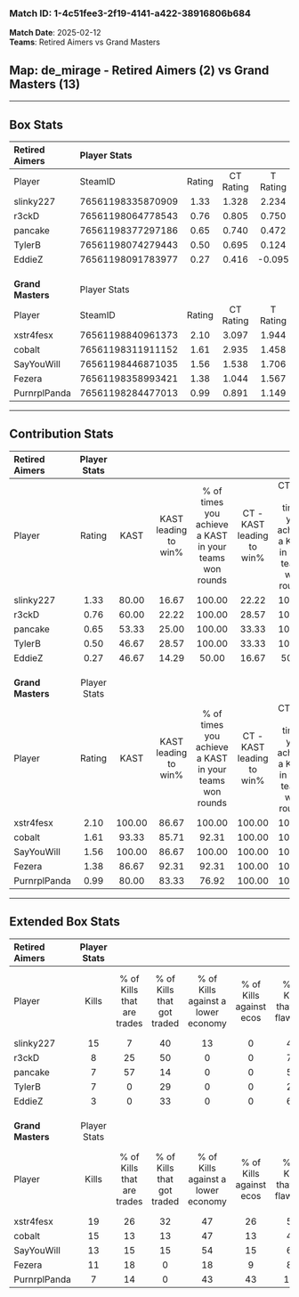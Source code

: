 ### Match ID: 1-4c51fee3-2f19-4141-a422-38916806b684  
**Match Date**: 2025-02-12  
**Teams**: Retired Aimers vs Grand Masters  

## **Map**: de_mirage - Retired Aimers (2) vs Grand Masters (13)  
---  

## Box Stats  

| **Retired Aimers** | Player Stats      |        |           |          |        |       |       |         |        |      |     |
| :- | :- | :-: | :-: | :-: | :-: | :-: | :-: | :-: | :-: | :-: | :-: |
| Player             | SteamID           | Rating | CT Rating | T Rating |  KAST  |  ADR  | Kills | Assists | Deaths | K/D  | HS% |
| slinky227          | 76561198335870909 |  1.33  |   1.328   |  2.234   | 80.00  | 104.7 |  15   |    3    |   15   | 1.00 | 53  |
| r3ckD              | 76561198064778543 |  0.76  |   0.805   |  0.750   | 60.00  | 75.1  |   8   |    3    |   13   | 0.62 | 62  |
| pancake            | 76561198377297186 |  0.65  |   0.740   |  0.472   | 53.33  | 59.4  |   7   |    5    |   12   | 0.58 | 57  |
| TylerB             | 76561198074279443 |  0.50  |   0.695   |  0.124   | 46.67  | 46.3  |   7   |    2    |   13   | 0.54 | 57  |
| EddieZ             | 76561198091783977 |  0.27  |   0.416   |  -0.095  | 46.67  | 32.3  |   3   |    3    |   12   | 0.25 | 100 |
|                    |                   |        |           |          |        |       |       |         |        |      |     |
|                    |                   |        |           |          |        |       |       |         |        |      |     |
|                    |                   |        |           |          |        |       |       |         |        |      |     |
| **Grand Masters**  | Player Stats      |        |           |          |        |       |       |         |        |      |     |
| Player             | SteamID           | Rating | CT Rating | T Rating |  KAST  |  ADR  | Kills | Assists | Deaths | K/D  | HS% |
| xstr4fesx          | 76561198840961373 |  2.10  |   3.097   |  1.944   | 100.00 | 128.3 |  19   |    8    |   7    | 2.71 | 57  |
| cobalt             | 76561198311911152 |  1.61  |   2.935   |  1.458   | 93.33  | 100.1 |  15   |   11    |   11   | 1.36 | 46  |
| SayYouWill         | 76561198446871035 |  1.56  |   1.538   |  1.706   | 100.00 | 100.1 |  13   |    3    |   9    | 1.44 | 38  |
| Fezera             | 76561198358993421 |  1.38  |   1.044   |  1.567   | 86.67  | 75.5  |  11   |    4    |   6    | 1.83 | 36  |
| PurnrplPanda       | 76561198284477013 |  0.99  |   0.891   |  1.149   | 80.00  | 51.3  |   7   |    4    |   7    | 1.00 | 42  |
---  

## Contribution Stats  

| **Retired Aimers** | Player Stats |        |                      |                                                        |                           |                                                             |                          |                                                            |
| :- | :-: | :-: | :-: | :-: | :-: | :-: | :-: | :-: |
| Player             |    Rating    |  KAST  | KAST leading to win% | % of times you achieve a KAST in your teams won rounds | CT - KAST leading to win% | CT - % of times you achieve a KAST in your teams won rounds | T - KAST leading to win% | T - % of times you achieve a KAST in your teams won rounds |
| slinky227          |     1.33     | 80.00  |        16.67         |                         100.00                         |           22.22           |                           100.00                            |           0.00           |                            0.00                            |
| r3ckD              |     0.76     | 60.00  |        22.22         |                         100.00                         |           28.57           |                           100.00                            |           0.00           |                            0.00                            |
| pancake            |     0.65     | 53.33  |        25.00         |                         100.00                         |           33.33           |                           100.00                            |           0.00           |                            0.00                            |
| TylerB             |     0.50     | 46.67  |        28.57         |                         100.00                         |           33.33           |                           100.00                            |           0.00           |                            0.00                            |
| EddieZ             |     0.27     | 46.67  |        14.29         |                         50.00                          |           16.67           |                            50.00                            |           0.00           |                            0.00                            |
|                    |              |        |                      |                                                        |                           |                                                             |                          |                                                            |
|                    |              |        |                      |                                                        |                           |                                                             |                          |                                                            |
|                    |              |        |                      |                                                        |                           |                                                             |                          |                                                            |
| **Grand Masters**  | Player Stats |        |                      |                                                        |                           |                                                             |                          |                                                            |
| Player             |    Rating    |  KAST  | KAST leading to win% | % of times you achieve a KAST in your teams won rounds | CT - KAST leading to win% | CT - % of times you achieve a KAST in your teams won rounds | T - KAST leading to win% | T - % of times you achieve a KAST in your teams won rounds |
| xstr4fesx          |     2.10     | 100.00 |        86.67         |                         100.00                         |          100.00           |                           100.00                            |          83.33           |                           100.00                           |
| cobalt             |     1.61     | 93.33  |        85.71         |                         92.31                          |          100.00           |                           100.00                            |          81.82           |                           90.00                            |
| SayYouWill         |     1.56     | 100.00 |        86.67         |                         100.00                         |          100.00           |                           100.00                            |          83.33           |                           100.00                           |
| Fezera             |     1.38     | 86.67  |        92.31         |                         92.31                          |          100.00           |                           100.00                            |          90.00           |                           90.00                            |
| PurnrplPanda       |     0.99     | 80.00  |        83.33         |                         76.92                          |          100.00           |                           100.00                            |          77.78           |                           70.00                            |
---  

## Extended Box Stats  

| **Retired Aimers** | Player Stats |                            |                            |                                    |                         |                              |                                 |        |                             |                                     |                          |                               |                            |
| :- | :-: | :-: | :-: | :-: | :-: | :-: | :-: | :-: | :-: | :-: | :-: | :-: | :-: |
| Player             |    Kills     | % of Kills that are trades | % of Kills that got traded | % of Kills against a lower economy | % of Kills against ecos | % of Kills that are flawless | % of Kills that are close duels | Deaths | % of Deaths that get traded | % of Deaths against a lower economy | % of Deaths against ecos | % of Deaths that are flawless | % of Deaths that are close |
| slinky227          |      15      |             7              |             40             |                 13                 |            0            |              47              |               13                |   15   |             33              |                  7                  |            0             |              47               |             0              |
| r3ckD              |      8       |             25             |             50             |                 0                  |            0            |              75              |                0                |   13   |              8              |                  8                  |            0             |              62               |             0              |
| pancake            |      7       |             57             |             14             |                 0                  |            0            |              57              |                0                |   12   |              8              |                  8                  |            0             |              75               |             8              |
| TylerB             |      7       |             0              |             29             |                 0                  |            0            |              29              |                0                |   13   |             15              |                  8                  |            0             |              54               |             0              |
| EddieZ             |      3       |             0              |             33             |                 0                  |            0            |              67              |               33                |   12   |              8              |                  8                  |            0             |              75               |             0              |
|                    |              |                            |                            |                                    |                         |                              |                                 |        |                             |                                     |                          |                               |                            |
|                    |              |                            |                            |                                    |                         |                              |                                 |        |                             |                                     |                          |                               |                            |
|                    |              |                            |                            |                                    |                         |                              |                                 |        |                             |                                     |                          |                               |                            |
| **Grand Masters**  | Player Stats |                            |                            |                                    |                         |                              |                                 |        |                             |                                     |                          |                               |                            |
| Player             |    Kills     | % of Kills that are trades | % of Kills that got traded | % of Kills against a lower economy | % of Kills against ecos | % of Kills that are flawless | % of Kills that are close duels | Deaths | % of Deaths that get traded | % of Deaths against a lower economy | % of Deaths against ecos | % of Deaths that are flawless | % of Deaths that are close |
| xstr4fesx          |      19      |             26             |             32             |                 47                 |           26            |              53              |                0                |   7    |             29              |                 29                  |            14            |              14               |             0              |
| cobalt             |      15      |             13             |             13             |                 47                 |           13            |              40              |                7                |   11   |             36              |                 36                  |            9             |              73               |             0              |
| SayYouWill         |      13      |             15             |             15             |                 54                 |           15            |              62              |                0                |   9    |             33              |                 33                  |            11            |              44               |             11             |
| Fezera             |      11      |             18             |             0              |                 18                 |            9            |              82              |                0                |   6    |             33              |                 50                  |            17            |              50               |             17             |
| PurnrplPanda       |      7       |             14             |             0              |                 43                 |           43            |             100              |                0                |   7    |             43              |                 14                  |            0             |              71               |             14             |
